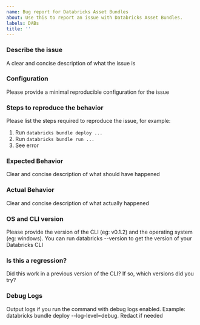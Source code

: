 ```yaml
---
name: Bug report for Databricks Asset Bundles
about: Use this to report an issue with Databricks Asset Bundles.
labels: DABs
title: ''
---
```


### Describe the issue
A clear and concise description of what the issue is

### Configuration
Please provide a minimal reproducible configuration for the issue

### Steps to reproduce the behavior
 Please list the steps required to reproduce the issue, for example:
1. Run `databricks bundle deploy ...`
2. Run `databricks bundle run ...`
3. See error

### Expected Behavior
Clear and concise description of what should have happened

### Actual Behavior
Clear and concise description of what actually happened

### OS and CLI version
Please provide the version of the CLI (eg: v0.1.2) and the operating system (eg: windows). You can run databricks --version to get the version of your Databricks CLI

### Is this a regression?
Did this work in a previous version of the CLI? If so, which versions did you try?

### Debug Logs
Output logs if you run the command with debug logs enabled. Example: databricks bundle deploy --log-level=debug. Redact if needed
